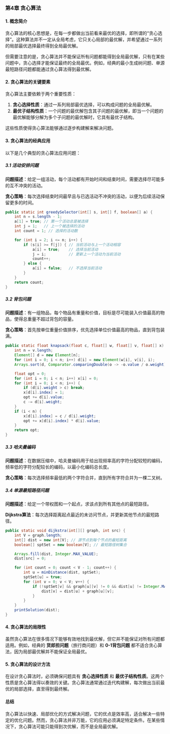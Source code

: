 ### 第4章 贪心算法

#### 1. 概念简介

贪心算法的核心思想是，在每一步都做出当前看来最优的选择，即所谓的“贪心选择”。这种算法并不一定从全局考虑，它只关心局部的最优解，并希望通过一系列的局部最优选择最终得到全局最优解。

但需要注意的是，贪心算法并不能保证所有问题都能得到全局最优解，只有在某些问题中，贪心选择才能保证最终的全局最优。例如，经典的最小生成树问题、单源最短路径问题都能通过贪心算法得到最优解。

#### 2. 贪心算法的关键要素

贪心算法主要依赖于两个重要性质：

1. **贪心选择性质**：通过一系列局部最优选择，可以构成问题的全局最优解。
2. **最优子结构性质**：一个问题的最优解包含其子问题的最优解，即当一个问题的最优解能够分解为多个子问题的最优解时，它具有最优子结构。

这些性质使得贪心算法能够通过逐步构建解来解决问题。

#### 3. 贪心算法的经典应用

以下是几个典型的贪心算法应用问题：

##### 3.1 活动安排问题

**问题描述**：给定一组活动，每个活动都有开始时间和结束时间，需要选择尽可能多的互不冲突的活动。

**贪心策略**：每次选择结束时间最早且与已选活动不冲突的活动，以便为后续活动保留更多的时间。

```java
public static int greedySelector(int[] s, int[] f, boolean[] a) {
    int n = s.length - 1;
    a[1] = true; // 第一个活动总是被选择
    int j = 1;   // 上一个被选择的活动
    int count = 1; // 选择的活动数

    for (int i = 2; i <= n; i++) {
        if (s[i] >= f[j]) { // 当前活动与上一个活动相容
            a[i] = true;    // 选择当前活动
            j = i;          // 更新上一个活动为当前活动
            count++;
        } else {
            a[i] = false;   // 不选择当前活动
        }
    }
    return count;
}
```

##### 3.2 背包问题

**问题描述**：有一组物品，每个物品有重量和价值，目标是尽可能装入价值最高的物品，使得总重量不超过背包的容量。

**贪心策略**：首先按单位重量价值排序，优先选择单位价值最高的物品，直到背包装满。

```java
public static float knapsack(float c, float[] w, float[] v, float[] x) {
    int n = v.length;
    Element[] d = new Element[n];
    for (int i = 0; i < n; i++) d[i] = new Element(w[i], v[i], i);
    Arrays.sort(d, Comparator.comparingDouble(o -> -o.value / o.weight));

    float opt = 0;
    for (int i = 0; i < n; i++) x[i] = 0;
    for (int i = 0; i < n; i++) {
        if (d[i].weight > c) break;
        x[d[i].index] = 1;
        opt += d[i].value;
        c -= d[i].weight;
    }
    if (i < n) {
        x[d[i].index] = c / d[i].weight;
        opt += x[d[i].index] * d[i].value;
    }
    return opt;
}
```

##### 3.3 哈夫曼编码

**问题描述**：在数据压缩中，哈夫曼编码用于给出现频率高的字符分配较短的编码，频率低的字符分配较长的编码，以最小化编码总长度。

**贪心策略**：每次选择频率最低的两个字符合并，直到所有字符合并为一棵二叉树。

##### 3.4 单源最短路径问题

**问题描述**：给定一个带权图和一个起点，求该点到所有其他点的最短路径。

**Dijkstra算法**：每次选择距离起点最近的未访问节点，并更新其他节点的最短路径。

```java
public static void dijkstra(int[][] graph, int src) {
    int V = graph.length;
    int[] dist = new int[V]; // 源节点到每个节点的最短距离
    boolean[] sptSet = new boolean[V]; // 最短路径树集合

    Arrays.fill(dist, Integer.MAX_VALUE);
    dist[src] = 0;

    for (int count = 0; count < V - 1; count++) {
        int u = minDistance(dist, sptSet);
        sptSet[u] = true;
        for (int v = 0; v < V; v++) {
            if (!sptSet[v] && graph[u][v] != 0 && dist[u] != Integer.MAX_VALUE && dist[u] + graph[u][v] < dist[v]) {
                dist[v] = dist[u] + graph[u][v];
            }
        }
    }
    printSolution(dist);
}
```

#### 4. 贪心算法的局限性

虽然贪心算法在很多情况下能够有效地找到最优解，但它并不能保证对所有问题都适用。例如，经典的 **货郎担问题**（旅行商问题）和 **0-1背包问题** 都不适合贪心算法，因为局部最优解并不能保证全局最优。

#### 5. 贪心算法的设计方法

在设计贪心算法时，必须确保问题具有 **贪心选择性质** 和 **最优子结构性质**。这两个性质是贪心算法得以奏效的关键。贪心算法通常通过迭代构建解，每次做出当前最优的局部选择，直至得到最终解。

#### 总结

贪心算法以快速、局部优化的方式解决问题，它的优点是效率高，适合解决一些特定的优化问题。然而，贪心算法并非万能，它的应用必须满足特定条件。在某些情况下，贪心算法可能只能得到次优解，而不是全局最优解。